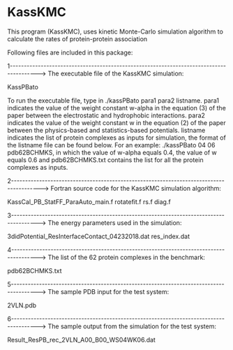 # KassKMC
This program (KassKMC), uses kinetic Monte-Carlo simulation algorithm to calculate the rates of protein-protein association

Following files are included in this package:

1---------------------------------------------------------------------------------------->
The executable file of the KassKMC simulation: 

KassPBato

To run the executable file, type in ./kassPBato para1 para2 listname.
para1 indicates the value of the weight constant w-alpha in the equation (3) of the paper between the electrostatic and hydrophobic interactions.
para2 indicates the value of the weight constant w in the equation (2) of the paper between the physics-based and statistics-based potentials.
listname indicates the list of protein complexes as inputs for simulation, the format of the listname file can be found below.
For an example: ./kassPBato 04 06 pdb62BCHMKS, in which the value of w-alpha equals 0.4, the value of w equals 0.6 and pdb62BCHMKS.txt contains the list for all the protein complexes as inputs.


2---------------------------------------------------------------------------------------->
Fortran source code for the KassKMC simulation algorithm:

KassCal_PB_StatFF_ParaAuto_main.f
rotatefit.f
rs.f
diag.f



3--------------------------------------------------------------------------------------->
The energy parameters used in the simulation:

3didPotential_ResInterfaceContact_04232018.dat
res_index.dat



4--------------------------------------------------------------------------------------->
The list of the 62 protein complexes in the benchmark:

pdb62BCHMKS.txt



5--------------------------------------------------------------------------------------->
The sample PDB input for the test system:

2VLN.pdb



6--------------------------------------------------------------------------------------->
The sample output from the simulation for the test system:

Result_ResPB_rec_2VLN_A00_B00_WS04WK06.dat


